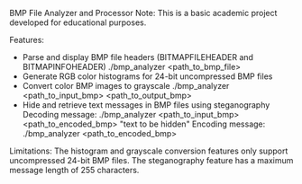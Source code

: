 BMP File Analyzer and Processor
Note: This is a basic academic project developed for educational purposes.

Features:
- Parse and display BMP file headers (BITMAPFILEHEADER and BITMAPINFOHEADER)
  ./bmp_analyzer <path_to_bmp_file>
- Generate RGB color histograms for 24-bit uncompressed BMP files
- Convert color BMP images to grayscale
  ./bmp_analyzer <path_to_input_bmp> <path_to_output_bmp>
- Hide and retrieve text messages in BMP files using steganography
  Decoding message: ./bmp_analyzer <path_to_input_bmp> <path_to_encoded_bmp> "text to be hidden"
  Encoding message: ./bmp_analyzer <path_to_encoded_bmp>

Limitations:
The histogram and grayscale conversion features only support uncompressed 24-bit BMP files.
The steganography feature has a maximum message length of 255 characters.
